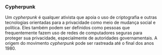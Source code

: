 ### Cypherpunk 

Um _cypherpunk_ é qualquer ativista que apoia o uso de criptografia e outras tecnologias orientadas para a privacidade como meio de mudança social e política. Eles também podem ser definidos como pessoas que frequentemente fazem uso de redes de computadores seguras para proteger sua privacidade, especialmente de autoridades governamentais. A origem do movimento _cypherpunk_ pode ser rastreada até o final dos anos 1980.
